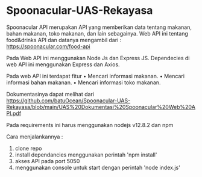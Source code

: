 # Spoonacular-UAS-Rekayasa

Spoonacular API merupakan API yang memberikan data tentang makanan, bahan makanan, toko makanan, dan lain sebagainya. 
Web API ini tentang food&drinks API dan datanya mengambil dari :
https://spoonacular.com/food-api

Pada Web API ini menggunakan Node Js dan Express JS. 
Dependecies di web API ini menggunakan Express dan Axios.

Pada web API ini terdapat fitur 
•	Mencari informasi makanan.
•	Mencari informasi bahan makanan.
•	Mencari informasi toko makanan.

Dokumentasinya dapat melihat dari https://github.com/batuOcean/Spoonacular-UAS-Rekayasa/blob/main/UAS%20Dokumentasi%20Spoonacular%20Web%20API.pdf 

Pada requirements ini harus menggunakan nodejs v12.8.2 dan npm 

Cara menjalankannya :
1. clone repo
2. install dependancies menggunakan perintah 'npm install'
3. akses API pada port 5050
4. menggunakan console untuk start dengan perintah 'node index.js'
